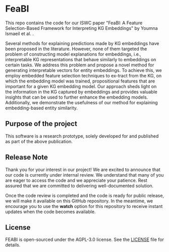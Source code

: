 # FeaBI
This repo contains the code for our ISWC paper "FeaBI: A Feature Selection-Based Framework for Interpreting KG Embeddings" by Youmna Ismaeil et al. .

Several methods for explaining predictions made by KG embeddings have been proposed in the literature. However, none of them targeted the problem of constructing model explanations for embeddings, i.e., interpretable KG representations that behave similarly to embeddings on certain tasks. We address this problem and propose a novel method for generating interpretable vectors for entity embeddings. To achieve this, we employ embedded feature selection techniques to ex-tract from the KG, on which the embedding model was trained, propositional features that are important for a given KG embedding model. Our approach sheds light on the information in the KG captured by embeddings and provides valuable insights that can be used to further enhance the embedding models. Additionally, we demonstrate the usefulness of our method for explaining embedding-based entity similarity.

## Purpose of the project

This software is a research prototype, solely developed for and published as
part of the above publication. 

## Release Note

Thank you for your interest in our project! We are excited to announce that our code is currently under internal review. We understand that many of you are eager to access the code and we appreciate your patience. Rest assured that we are committed to delivering well-documented solution.

Once the code review is completed and the code is ready for public release, we will make it available on this GitHub repository. In the meantime, we encourage you to use the **watch** option for this repository to receive instant updates when the code becomes available.

## License

FEABI is open-sourced under the AGPL-3.0 license. See the
[LICENSE](LICENSE) file for details.

